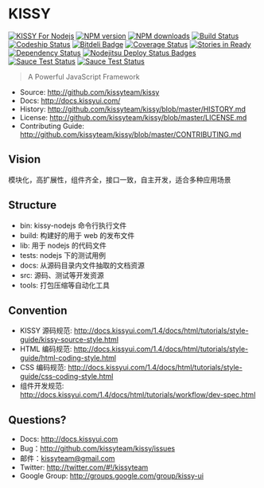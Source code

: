 # KISSY
[![KISSY For Nodejs](https://nodei.co/npm/kissy.png)](https://npmjs.org/package/kissy)
[![NPM version](https://badge.fury.io/js/kissy.png)](http://badge.fury.io/js/kissy)
[![NPM downloads](http://img.shields.io/npm/dm/kissy.svg)](https://npmjs.org/package/kissy)
[![Build Status](https://secure.travis-ci.org/kissyteam/kissy.png?branch=master)](https://travis-ci.org/kissyteam/kissy)
[![Codeship Status](https://www.codeship.io/projects/939cebe0-f137-0130-4512-3223cd47985b/status?branch=master)](https://www.codeship.io/projects/6301)
[![Bitdeli Badge](https://d2weczhvl823v0.cloudfront.net/kissyteam/kissy/trend.png)](https://bitdeli.com/free "Bitdeli Badge")
[![Coverage Status](https://coveralls.io/repos/kissyteam/kissy/badge.png?branch=master)](https://coveralls.io/r/kissyteam/kissy?branch=master)
[![Stories in Ready](https://badge.waffle.io/kissyteam/kissy.png)](https://waffle.io/kissyteam/kissy)
[![Dependency Status](https://gemnasium.com/kissyteam/kissy.png)](https://gemnasium.com/kissyteam/kissy)
[![Nodejitsu Deploy Status Badges](https://webhooks.nodejitsu.com/yiminghe/kissy.png)](https://webops.nodejitsu.com#yiminghe/kissy)
[![Sauce Test Status](https://saucelabs.com/browser-matrix/kissy.svg)](https://saucelabs.com/u/kissy)
[![Sauce Test Status](https://saucelabs.com/buildstatus/kissy)](https://saucelabs.com/u/kissy)


> A Powerful JavaScript Framework

 * Source: <http://github.com/kissyteam/kissy>
 * Docs: <http://docs.kissyui.com/>
 * History: <http://github.com/kissyteam/kissy/blob/master/HISTORY.md>
 * License: <http://github.com/kissyteam/kissy/blob/master/LICENSE.md>
 * Contributing Guide: <http://github.com/kissyteam/kissy/blob/master/CONTRIBUTING.md>

## Vision

模块化，高扩展性，组件齐全，接口一致，自主开发，适合多种应用场景


## Structure

 - bin:           kissy-nodejs 命令行执行文件
 - build:         构建好的用于 web 的发布文件
 - lib:           用于 nodejs 的代码文件
 - tests:         nodejs 下的测试用例
 - docs:          从源码目录内文件抽取的文档资源
 - src:           源码、测试等开发资源
 - tools:         打包压缩等自动化工具


## Convention

 * KISSY 源码规范: <http://docs.kissyui.com/1.4/docs/html/tutorials/style-guide/kissy-source-style.html>
 * HTML 编码规范: <http://docs.kissyui.com/1.4/docs/html/tutorials/style-guide/html-coding-style.html>
 * CSS 编码规范: <http://docs.kissyui.com/1.4/docs/html/tutorials/style-guide/css-coding-style.html>
 * 组件开发规范: <http://docs.kissyui.com/1.4/docs/html/tutorials/workflow/dev-spec.html>

## Questions?

 - Docs: <http://docs.kissyui.com>
 - Bug：<http://github.com/kissyteam/kissy/issues>
 - 邮件：<kissyteam@gmail.com>
 - Twitter: <http://twitter.com/#!/kissyteam>
 - Google Group: <http://groups.google.com/group/kissy-ui>
